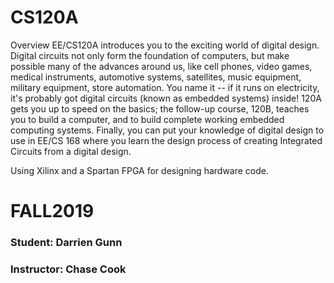 # CS120A

Overview EE/CS120A introduces you to the exciting world of digital design. Digital circuits not only form the foundation of computers, but make possible many of the advances around us, like cell phones, video games, medical instruments, automotive systems, satellites, music equipment, military equipment, store automation. You name it -- if it runs on electricity, it's probably got digital circuits (known as embedded systems) inside! 120A gets you up to speed on the basics; the follow-up course, 120B, teaches you to build a computer, and to build complete working embedded computing systems. Finally, you can put your knowledge of digital design to use in EE/CS 168 where you learn the design process of creating Integrated Circuits from a digital design.

Using Xilinx and a Spartan FPGA for designing hardware code. 

# **FALL2019** #
### Student: Darrien Gunn 
### Instructor: Chase Cook
